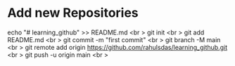 # Add new Repositories
echo "# learning_github" >> README.md <br \>
git init <br \>
git add README.md <br \>
git commit -m "first commit" <br \>
git branch -M main <br \>
git remote add origin https://github.com/rahulsdas/learning_github.git <br \>
git push -u origin main <br \>